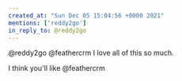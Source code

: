 ```yaml
---
created_at: "Sun Dec 05 15:04:56 +0000 2021"
mentions: ['reddy2go']
in_reply_to: @reddy2go
---
```


@reddy2go @feathercrm I love all of this so much.

I think you'll like @feathercrm